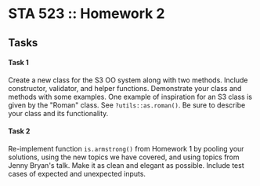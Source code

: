 # STA 523 :: Homework 2

## Tasks

#### Task 1

Create a new class for the S3 OO system along with two methods. Include 
constructor, validator, and helper functions. Demonstrate your class and methods
with some examples. One example of inspiration for an S3 class is given by the
"Roman" class. See  `?utils::as.roman()`. Be sure to describe your class and its
functionality.

#### Task 2

Re-implement function `is.armstrong()` from Homework 1 by pooling your 
solutions, using the new topics we have covered, and using topics from
Jenny Bryan's talk. Make it as clean and elegant as possible. Include test 
cases of expected and unexpected inputs.
